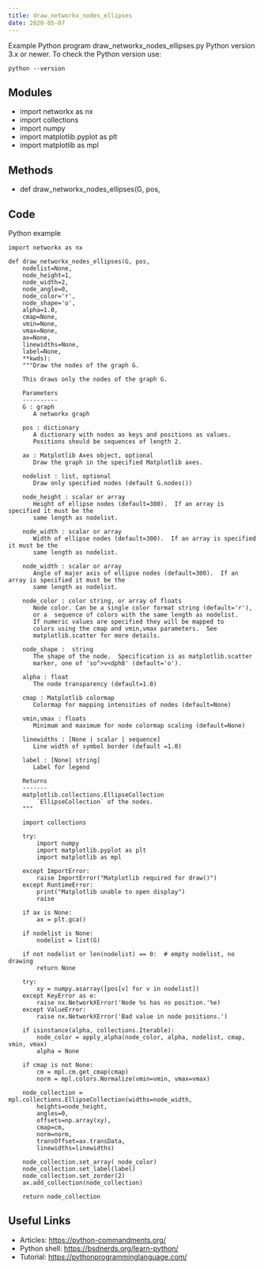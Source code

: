 ```yaml
---
title: draw_networkx_nodes_ellipses
date: 2020-05-07
---
```

Example Python program draw_networkx_nodes_ellipses.py
Python version 3.x or newer.
To check the Python version use:

    python --version

## Modules

* import networkx as nx
* import collections
* import numpy
* import matplotlib.pyplot as plt
* import matplotlib as mpl

## Methods

* def draw_networkx_nodes_ellipses(G, pos,

## Code

Python example

    import networkx as nx
    
    def draw_networkx_nodes_ellipses(G, pos,
        nodelist=None,
        node_height=1,
        node_width=2,
        node_angle=0,
        node_color='r',
        node_shape='o',
        alpha=1.0,
        cmap=None,
        vmin=None,
        vmax=None,
        ax=None,
        linewidths=None,
        label=None,
        **kwds):
        """Draw the nodes of the graph G.
    
        This draws only the nodes of the graph G.
    
        Parameters
        ----------
        G : graph
           A networkx graph
    
        pos : dictionary
           A dictionary with nodes as keys and positions as values.
           Positions should be sequences of length 2.
    
        ax : Matplotlib Axes object, optional
           Draw the graph in the specified Matplotlib axes.
    
        nodelist : list, optional
           Draw only specified nodes (default G.nodes())
    
        node_height : scalar or array
           Height of ellipse nodes (default=300).  If an array is specified it must be the
           same length as nodelist.
           
        node_width : scalar or array
           Width of ellipse nodes (default=300).  If an array is specified it must be the
           same length as nodelist.
           
        node_width : scalar or array
           Angle of major axis of ellipse nodes (default=300).  If an array is specified it must be the
           same length as nodelist.
           
        node_color : color string, or array of floats
           Node color. Can be a single color format string (default='r'),
           or a  sequence of colors with the same length as nodelist.
           If numeric values are specified they will be mapped to
           colors using the cmap and vmin,vmax parameters.  See
           matplotlib.scatter for more details.
    
        node_shape :  string
           The shape of the node.  Specification is as matplotlib.scatter
           marker, one of 'so^>v<dph8' (default='o').
    
        alpha : float
           The node transparency (default=1.0)
    
        cmap : Matplotlib colormap
           Colormap for mapping intensities of nodes (default=None)
    
        vmin,vmax : floats
           Minimum and maximum for node colormap scaling (default=None)
    
        linewidths : [None | scalar | sequence]
           Line width of symbol border (default =1.0)
    
        label : [None| string]
           Label for legend
    
        Returns
        -------
        matplotlib.collections.EllipseCollection
            `EllipseCollection` of the nodes.
        """
        
        import collections
        
        try:
            import numpy
            import matplotlib.pyplot as plt
            import matplotlib as mpl
    
        except ImportError:
            raise ImportError("Matplotlib required for draw()")
        except RuntimeError:
            print("Matplotlib unable to open display")
            raise
    
        if ax is None:
            ax = plt.gca()
    
        if nodelist is None:
            nodelist = list(G)
    
        if not nodelist or len(nodelist) == 0:  # empty nodelist, no drawing
            return None
    
        try:
            xy = numpy.asarray([pos[v] for v in nodelist])
        except KeyError as e:
            raise nx.NetworkXError('Node %s has no position.'%e)
        except ValueError:
            raise nx.NetworkXError('Bad value in node positions.')
    
        if isinstance(alpha, collections.Iterable):
            node_color = apply_alpha(node_color, alpha, nodelist, cmap, vmin, vmax)
            alpha = None
        
        if cmap is not None:
            cm = mpl.cm.get_cmap(cmap)
            norm = mpl.colors.Normalize(vmin=vmin, vmax=vmax)
        
        node_collection = mpl.collections.EllipseCollection(widths=node_width, 
            heights=node_height, 
            angles=0,
            offsets=np.array(xy),
            cmap=cm,
            norm=norm,
            transOffset=ax.transData,
            linewidths=linewidths)
    
        node_collection.set_array( node_color)
        node_collection.set_label(label)
        node_collection.set_zorder(2)
        ax.add_collection(node_collection)
        
        return node_collection

## Useful Links

- Articles: https://python-commandments.org/
- Python shell: https://bsdnerds.org/learn-python/
- Tutorial: https://pythonprogramminglanguage.com/
